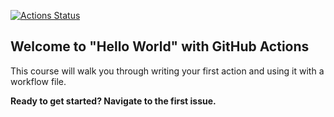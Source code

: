 [![Actions Status](https://github.com/atableman/hello-github-actions/workflows/A%20workflow%20for%20my%20Hello%20World/badge.svg)](https://github.com/{atableman}/{hello-github-actions}/actions)

## Welcome to "Hello World" with GitHub Actions

This course will walk you through writing your first action and using it with a workflow file. 

**Ready to get started? Navigate to the first issue.**
